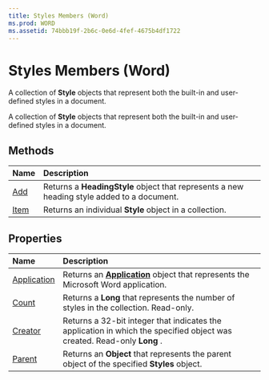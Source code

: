 ```yaml
---
title: Styles Members (Word)
ms.prod: WORD
ms.assetid: 74bbb19f-2b6c-0e6d-4fef-4675b4df1722
---
```



# Styles Members (Word)
A collection of  **Style** objects that represent both the built-in and user-defined styles in a document.

A collection of  **Style** objects that represent both the built-in and user-defined styles in a document.


## Methods



|**Name**|**Description**|
|:-----|:-----|
|[Add](styles-add-method-word.md)|Returns a  **HeadingStyle** object that represents a new heading style added to a document.|
|[Item](styles-item-method-word.md)|Returns an individual  **Style** object in a collection.|

## Properties



|**Name**|**Description**|
|:-----|:-----|
|[Application](styles-application-property-word.md)|Returns an  **[Application](application-object-word.md)** object that represents the Microsoft Word application.|
|[Count](styles-count-property-word.md)|Returns a  **Long** that represents the number of styles in the collection. Read-only.|
|[Creator](styles-creator-property-word.md)|Returns a 32-bit integer that indicates the application in which the specified object was created. Read-only  **Long** .|
|[Parent](styles-parent-property-word.md)|Returns an  **Object** that represents the parent object of the specified **Styles** object.|

